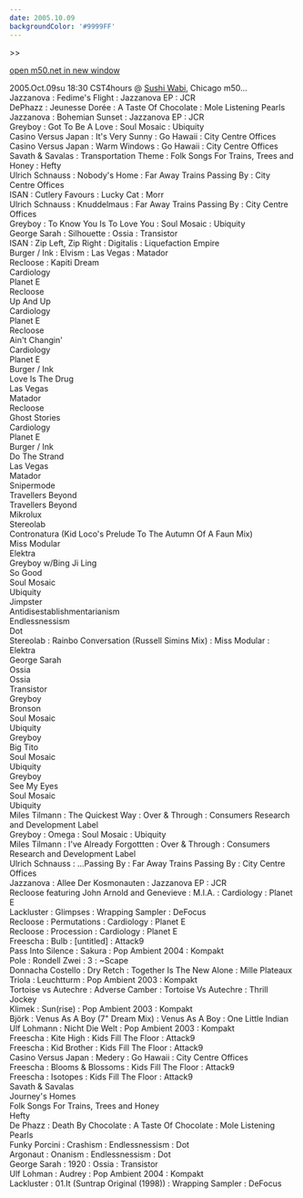 ```yaml
---
date: 2005.10.09
backgroundColor: '#9999FF'
---
```


\>>

[open m50.net in new window](http://m50.net/)


2005.Oct.09su 18:30 CST4hours @ [Sushi Wabi](http://www.sushiwabi.com/), Chicago m50...  
Jazzanova : Fedime's Flight : Jazzanova EP : JCR  
DePhazz : Jeunesse Dorée : A Taste Of Chocolate : Mole Listening Pearls  
Jazzanova : Bohemian Sunset : Jazzanova EP : JCR  
Greyboy : Got To Be A Love : Soul Mosaic : Ubiquity  
Casino Versus Japan : It's Very Sunny : Go Hawaii : City Centre Offices  
Casino Versus Japan : Warm Windows : Go Hawaii : City Centre Offices  
Savath & Savalas : Transportation Theme : Folk Songs For Trains, Trees and Honey : Hefty  
Ulrich Schnauss : Nobody's Home : Far Away Trains Passing By : City Centre Offices  
ISAN : Cutlery Favours : Lucky Cat : Morr  
Ulrich Schnauss : Knuddelmaus : Far Away Trains Passing By : City Centre Offices  
Greyboy : To Know You Is To Love You : Soul Mosaic : Ubiquity  
George Sarah : Silhouette : Ossia : Transistor  
ISAN : Zip Left, Zip Right : Digitalis : Liquefaction Empire  
Burger / Ink : Elvism : Las Vegas : Matador  
Recloose : Kapiti Dream  
Cardiology  
Planet E  
Recloose  
Up And Up  
Cardiology  
Planet E  
Recloose  
Ain't Changin'  
Cardiology  
Planet E  
Burger / Ink  
Love Is The Drug  
Las Vegas  
Matador  
Recloose  
Ghost Stories  
Cardiology  
Planet E  
Burger / Ink  
Do The Strand  
Las Vegas  
Matador  
Snipermode  
Travellers Beyond  
Travellers Beyond  
Mikrolux  
Stereolab  
Contronatura (Kid Loco's Prelude To The Autumn Of A Faun Mix)  
Miss Modular  
Elektra  
Greyboy w/Bing Ji Ling  
So Good  
Soul Mosaic  
Ubiquity  
Jimpster  
Antidisestablishmentarianism  
Endlessnessism  
Dot  
Stereolab : Rainbo Conversation (Russell Simins Mix) : Miss Modular : Elektra  
George Sarah  
Ossia  
Ossia  
Transistor  
Greyboy  
Bronson  
Soul Mosaic  
Ubiquity  
Greyboy  
Big Tito  
Soul Mosaic  
Ubiquity  
Greyboy  
See My Eyes  
Soul Mosaic  
Ubiquity  
Miles Tilmann : The Quickest Way : Over & Through : Consumers Research and Development Label  
Greyboy : Omega : Soul Mosaic : Ubiquity  
Miles Tilmann : I've Already Forgottten : Over & Through : Consumers Research and Development Label  
Ulrich Schnauss : ...Passing By : Far Away Trains Passing By : City Centre Offices  
Jazzanova : Allee Der Kosmonauten : Jazzanova EP : JCR  
Recloose featuring John Arnold and Genevieve : M.I.A. : Cardiology : Planet E  
Lackluster : Glimpses : Wrapping Sampler : DeFocus  
Recloose : Permutations : Cardiology : Planet E  
Recloose : Procession : Cardiology : Planet E  
Freescha : Bulb : \[untitled\] : Attack9  
Pass Into Silence : Sakura : Pop Ambient 2004 : Kompakt  
Pole : Rondell Zwei : 3 : ~Scape  
Donnacha Costello : Dry Retch : Together Is The New Alone : Mille Plateaux  
Triola : Leuchtturm : Pop Ambient 2003 : Kompakt  
Tortoise vs Autechre : Adverse Camber : Tortoise Vs Autechre : Thrill Jockey  
Klimek : Sun(rise) : Pop Ambient 2003 : Kompakt  
Björk : Venus As A Boy (7" Dream Mix) : Venus As A Boy : One Little Indian  
Ulf Lohmann : Nicht Die Welt : Pop Ambient 2003 : Kompakt  
Freescha : Kite High : Kids Fill The Floor : Attack9  
Freescha : Kid Brother : Kids Fill The Floor : Attack9  
Casino Versus Japan : Medery : Go Hawaii : City Centre Offices  
Freescha : Blooms & Blossoms : Kids Fill The Floor : Attack9  
Freescha : Isotopes : Kids Fill The Floor : Attack9  
Savath & Savalas  
Journey's Homes  
Folk Songs For Trains, Trees and Honey  
Hefty  
De Phazz : Death By Chocolate : A Taste Of Chocolate : Mole Listening Pearls  
Funky Porcini : Crashism : Endlessnessism : Dot  
Argonaut : Onanism : Endlessnessism : Dot  
George Sarah : 1920 : Ossia : Transistor  
Ulf Lohman : Audrey : Pop Ambient 2004 : Kompakt  
Lackluster : 01.It (Suntrap Original (1998)) : Wrapping Sampler : DeFocus